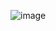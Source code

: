 

![image](https://user-images.githubusercontent.com/79950380/110565332-aa293380-8191-11eb-843c-049dbe67a713.png)
